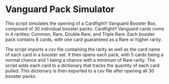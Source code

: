 # Vanguard Pack Simulator

This script simulates the opening of a Cardfight!! Vanguard Booster Box, composed of 30 individual booster packs. Cardfight!! Vanguard cards come in 4 rarities: Common, Rare, Double Rare, and Triple Rare. Each booster pack contains 6 cards, with one card guaranteed as a Rare or higher rarity.

The script imports a csv file containing the rarity as well as the card name of each card in a booster set. It then opens each pack, with 5 cards being a normal chance and 1 being a chance with a minimum of Rare rarity. The script adds each card to a dictionary that tracks the quantity of each card pulled. This dictionary is then exported to a csv file after opening all 30 booster packs.
